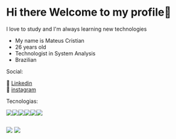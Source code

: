 <link href="./style.css" rel="stylesheet"></link>

<h1>Hi there Welcome to my profile👋</h1>

<p>I love to study and I'm always learning new technologies</p>

<ul>
   <li>My name is Mateus Cristian</li>
   <li>26 years old</li>
   <li>Technologist in System Analysis</li>
   <li>Brazilian</li>
</ul>


<p>Social:</p>

💼 [Linkedin]()<br>
📸 [instagram]()

Tecnologias:


<div style="display:flex">

<img class="image" src="https://cdn.jsdelivr.net/gh/devicons/devicon/icons/html5/html5-original.svg" />



<img style="max-width:50px;"  src="https://cdn.jsdelivr.net/gh/devicons/devicon/icons/css3/css3-original.svg" />


<img style="max-width:50px;" src="https://cdn.jsdelivr.net/gh/devicons/devicon/icons/sass/sass-original.svg" />


          
<img style="max-width:50px;" src="https://cdn.jsdelivr.net/gh/devicons/devicon/icons/javascript/javascript-original.svg" />


<img style="max-width:50px;" src="https://cdn.jsdelivr.net/gh/devicons/devicon/icons/react/react-original.svg" />



<img style="max-width:50px;" src="https://cdn.jsdelivr.net/gh/devicons/devicon/icons/mysql/mysql-original-wordmark.svg" />
          
</div>

<div style="display:flex;gap:0 5px;margin:30px 0">

<img style="max-width:50px;"  src="https://cdn.jsdelivr.net/gh/devicons/devicon/icons/php/php-original.svg" />

<img style="max-width:50px;" src="https://cdn.jsdelivr.net/gh/devicons/devicon/icons/laravel/laravel-plain.svg" />

</div>






